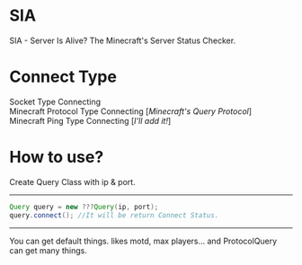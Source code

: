 # SIA
SIA - Server Is Alive? The Minecraft's Server Status Checker.
# Connect Type
Socket Type Connecting<br>
Minecraft Protocol Type Connecting [_Minecraft's Query Protocol_]<br>
Minecraft Ping Type Connecting [_I'll add it!_]
# How to use?
Create Query Class with ip & port.
***
```java
Query query = new ???Query(ip, port);
query.connect(); //It will be return Connect Status.
```
***
You can get default things.
likes motd, max players...
and ProtocolQuery can get many things.
